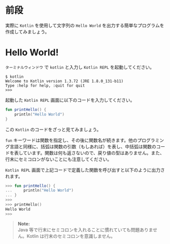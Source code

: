 # 前段

実際に `Kotlin` を使用して文字列の `Hello World` を出力する簡単なプログラムを作成してみましょう。

# Hello World!

`ターミナルウィンドウ` で `kotlin` と入力し `Kotlin REPL` を起動してください。

```
$ kotlin
Welcome to Kotlin version 1.3.72 (JRE 1.8.0_131-b11)
Type :help for help, :quit for quit
>>>
```

起動した `Kotlin REPL` 画面に以下のコードを入力してください。

```kotlin
fun printHello() {
    println("Hello World")
}
```

この `Kotlin` のコードをざっと見てみましょう。

`fun` キーワードは関数を指定し、その後に関数名が続きます。他のプログラミング言語と同様に、括弧は関数の引数（もしあれば）を表し、中括弧は関数のコードを表しています。関数は何も返さないので、戻り値の型はありません。また、行末にセミコロンがないことにも注意してください。

`Kotlin REPL` 画面で上記コードで定義した関数を呼び出すと以下のように出力されます。

```kotlin
>>> fun printHello() {
...     println("Hello World")
... }
>>>
>>> printHello()
Hello World
>>>
```

> **Note:** <br>Java 等で行末にセミコロンを入れることに慣れていても問題ありません。Kotlin は行末のセミコロンを意識しません。
